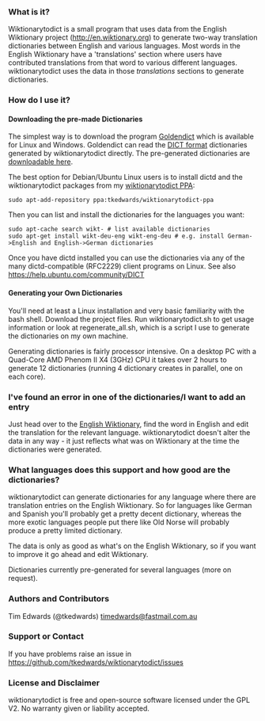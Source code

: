 ### What is it?
Wiktionarytodict is a small program that uses data from the English Wiktionary project (http://en.wiktionary.org) to generate two-way translation dictionaries between English and various languages. Most words in the English Wiktionary have a 'translations' section where users have contributed translations from that word to various different languages. wiktionarytodict uses the data in those _translations_ sections to generate dictionaries.

### How do I use it?
#### Downloading the pre-made Dictionaries
The simplest way is to download the program [Goldendict](http://goldendict.org) which is available for Linux and Windows. Goldendict can read the [DICT format](http://en.wikipedia.org/wiki/DICT) dictionaries generated by wiktionarytodict directly. The pre-generated dictionaries are [downloadable here](https://github.com/tkedwards/wiktionarytodict/releases/download/20230725/wiktionarytodict-20240129.zip).

The best option for Debian/Ubuntu Linux users is to install dictd and the wiktionarytodict packages from my [wiktionarytodict PPA](https://launchpad.net/~tkedwards/+archive/ubuntu/wiktionarytodict-ppa):

    sudo apt-add-repository ppa:tkedwards/wiktionarytodict-ppa

Then you can list and install the dictionaries for the languages you want:

    sudo apt-cache search wikt- # list available dictionaries
    sudo apt-get install wikt-deu-eng wikt-eng-deu # e.g. install German->English and English->German dictionaries

Once you have dictd installed you can use the dictionaries via any of the many dictd-compatible (RFC2229) client programs on Linux. See also https://help.ubuntu.com/community/DICT

#### Generating your Own Dictionaries
You'll need at least a Linux installation and very basic familiarity with the bash shell. Download the project files. Run wiktionarytodict.sh to get usage information or look at regenerate_all.sh, which is a script I use to generate the dictionaries on my own machine.

Generating dictionaries is fairly processor intensive. On a desktop PC with a Quad-Core AMD Phenom II X4 (3GHz) CPU it takes over 2 hours to generate 12 dictionaries (running 4 dictionary creates in parallel, one on each core).

### I've found an error in one of the dictionaries/I want to add an entry
Just head over to the [English Wiktionary](http://en.wiktionary.org), find the word in English and edit the translation for the relevant language. wiktionarytodict doesn't alter the data in any way - it just reflects what was on Wiktionary at the time the dictionaries were generated.

### What languages does this support and how good are the dictionaries?
wiktionarytodict can generate dictionaries for any language where there are translation entries on the English Wiktionary. So for languages like German and Spanish you'll probably get a pretty decent dictionary, whereas the more exotic languages people put there like Old Norse will probably produce a pretty limited dictionary.

The data is only as good as what's on the English Wiktionary, so if you want to improve it go ahead and edit Wiktionary.

Dictionaries currently pre-generated for several languages (more on request).

### Authors and Contributors
Tim Edwards (@tkedwards) timedwards@fastmail.com.au

### Support or Contact
If you have problems raise an issue in https://github.com/tkedwards/wiktionarytodict/issues

### License and Disclaimer
wiktionarytodict is free and open-source software licensed under the GPL V2. No warranty given or liability accepted.
